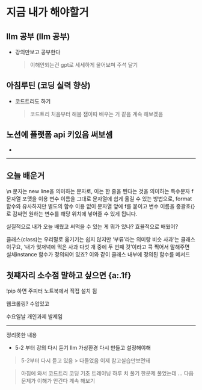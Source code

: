 # 지금 내가 해야할거

## llm 공부 (llm 공부)
- 강의만보고 공부한다 
  > 이해안되는건 gpt로 세세하게 물어보며 주석 달기


## 아침루틴 (코딩 실력 향상) 
- 코드트리도 하기
  > 코드트리 처음부터 해봄 잼이따 배우는 거 같음
  > 계속 해보겠음

## 노션에 플랫폼 api 키있음 써보셈
- 

----------------
## 오늘 배운거
\n 문자는 new line을 의미하는 문자로, 이는 한 줄을 띈다는 것을 의미하는 특수문자
 f 문자열 포맷을 이용
변수 이름을 그대로 문자열에 쉽게 옮길 수 있는 방법으로, format 함수와 유사하지만 별도의 함수 이용 없이 문자열 앞에 f를 붙이고 변수 이름을 중괄호{}로 감싸면 원하는 변수를 해당 위치에 넣어줄 수 있게 됩니다.

실질적으로 내가 오늘 배웠고 써먹을 수 있는 게 뭐가 있나? 효율적으로 배웠어?

클래스(class)는 우리말로 옮기기는 쉽지 않지만 ‘부류’라는 의미랑 비슷
사과’는 클래스이구요, ‘내가 엊저녁에 먹은 사과 다섯 개 중에 두 번째 것’이라고 콕 찍어서 말해주면 실체instance
함수가 정의되어 있죠? 이와 같이 클래스 내부에 정의된 함수를 메서드

첫쨰자리 소수점 말하고 싶으면 {a:.1f}
--------------------------
!pip 하면 주피터 노트북에서 직접 설치 됨

웹크롤링? 수업있고 

수요일날 개인과제 발제임

-------------------------
정리못한 내용 
- 5-2 부터 강의 다시 듣기 llm 가상환경 다시 만들고 설정해야해
> 5-2부터 다시 듣고 있음 > 다들었음 이제 참고실습만보면돼

>아침에 와서 코드트리 코딩 기초 트레이닝 하루 치 풀기
> 한문제 풀었는데 ... 다음문제가 이해가 안간다 계속 해보기

